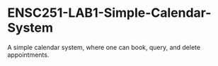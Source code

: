# ENSC251-LAB1-Simple-Calendar-System
A simple calendar system, where one can book, query, and delete appointments.
